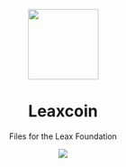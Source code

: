 <p align="center">
  <img
    src="https://i.imgur.com/R1McUCV.jpg"
    width="125px;">
</p>

<h1 align="center">Leaxcoin</h1>

<p align="center"> Files for the Leax Foundation </p>

<p align="center">
  <img src="https://i.imgur.com/LzGVy2s.png">
</p>
